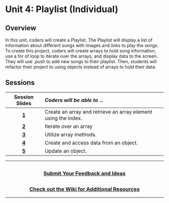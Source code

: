 # Unit 4: Playlist (Individual)

## Overview
In this unit, coders will create a Playlist. The Playlist will display a list of information about different songs with images and links to play the songs. To create this project, coders will create arrays to hold song information, use a for of loop to iterate over the arrays, and display data to the screen. They will use .push to add new songs to their playlist. Then, students will refactor their project to using objects instead of arrays to hold their data.

## Sessions

|                                                                           Session Slides                                                                           | _Coders will be able to ..._                                   |
 | :--------------------------------------------------------------: |:------|
|                                                                             [**1**](https://docs.google.com/presentation/d/1nbO8rPKFP9O-7vU03LiBf-LkWrHtAIWohiDsezyBVF4/edit?usp=sharing)                                                                              | Create an array and retrieve an array element using the index. |
|                                                                             [**2**](https://docs.google.com/presentation/d/1FjJ1I5Rf6vB286Ln1kkeF-uPeYiP4Zt-OCOysenkd20/edit?usp=sharing)                                                                              | Iterate over an array    |
|                                                                             [**3**](https://docs.google.com/presentation/d/1HqYdH-5nkd-m5LUq143SxAtsAbm9UAf0E5WgtKj6lqA/edit?usp=sharing)                                                                              | Utilize array methods.                                         |                                                                   
|[**4**](https://docs.google.com/presentation/d/163c6t9iroC8oOa9p0XFlUhE1pgFV2bwSxnrgtfj_l5s/edit?usp=sharing)                                                                              | Create and access data from an object.                        |
|                                                                             [**5**](https://docs.google.com/presentation/d/1cmlKBZUPTzOKgVGPrRfT3pFYJ3jpYQFSlts-2gDsE9I/edit?usp=sharing)                                                                              | Update an object.                                              |

---
## <h3 align="center"><a href="https://docs.google.com/forms/d/e/1FAIpQLSc4oUNSthmU63TqlzUOOWd3buX3tGVIPRNDm0tsLB_nOONRLQ/viewform">Submit Your Feedback and Ideas</a></h3>

## <h3 align="center"><a href="https://github.com/itscodenation/curriculum-21-22/wiki">Check out the Wiki for Additional Resources</a></h3>

---

